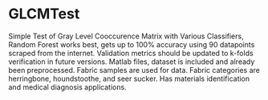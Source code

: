 # GLCMTest
Simple Test of Gray Level Cooccurence Matrix with Various Classifiers, Random Forest works best, gets
up to 100% accuracy using 90 datapoints scraped from the internet.  Validation metrics should be 
updated to k-folds verification in future versions.
Matlab files, dataset is included and already been preprocessed. Fabric samples are used for data.
Fabric categories are herringbone, houndstoothe, and seer sucker.  Has materials identification
and medical diagnosis applications.
